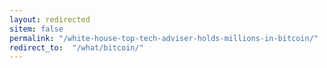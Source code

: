 ```yaml
---
layout: redirected
sitem: false
permalink: "/white-house-top-tech-adviser-holds-millions-in-bitcoin/"
redirect_to:  "/what/bitcoin/"
---
```

